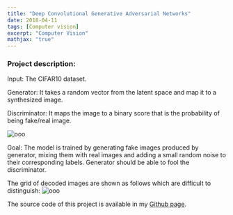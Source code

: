 ```yaml
---
title: "Deep Convolutional Generative Adversarial Networks"
date: 2018-04-11
tags: [Computer vision]
excerpt: "Computer Vision"
mathjax: "true"
---
```

### Project description:
Input: The CIFAR10 dataset.   

Generator: It takes a random vector from the latent space and map it to a synthesized image.

Discriminator: It maps the image to a binary score that is the probability of being fake/real image.

<img src="{{ site.url }}{{ site.baseurl }}/images/GAN/Slide1.jpg" alt="ooo">

Goal: The model is trained by generating fake images produced by generator, mixing them with real images and adding a small random noise to their corresponding labels. Generator should be able to fool the discriminator.   

The grid of decoded images are shown as follows which are difficult to distinguish:
<img src="{{ site.url }}{{ site.baseurl }}/images/GAN/frog.png" alt="ooo">



The source code of this project is available in my [Github page](https://github.com/MohammadrezaAzimi/GAN/blob/master/GAN.ipynb).
